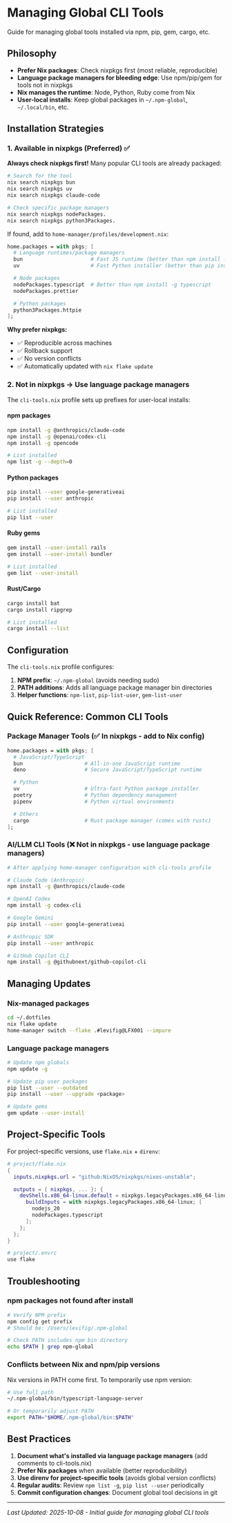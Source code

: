 # Managing Global CLI Tools

Guide for managing global tools installed via npm, pip, gem, cargo, etc.

## Philosophy

- **Prefer Nix packages**: Check nixpkgs first (most reliable, reproducible)
- **Language package managers for bleeding edge**: Use npm/pip/gem for tools not in nixpkgs
- **Nix manages the runtime**: Node, Python, Ruby come from Nix
- **User-local installs**: Keep global packages in `~/.npm-global`, `~/.local/bin`, etc.

## Installation Strategies

### 1. Available in nixpkgs (Preferred) ✅

**Always check nixpkgs first!** Many popular CLI tools are already packaged:

```bash
# Search for the tool
nix search nixpkgs bun
nix search nixpkgs uv
nix search nixpkgs claude-code

# Check specific package managers
nix search nixpkgs nodePackages.
nix search nixpkgs python3Packages.
```

If found, add to `home-manager/profiles/development.nix`:

```nix
home.packages = with pkgs; [
  # Language runtimes/package managers
  bun                      # Fast JS runtime (better than npm install -g bun)
  uv                       # Fast Python installer (better than pip install uv)

  # Node packages
  nodePackages.typescript  # Better than npm install -g typescript
  nodePackages.prettier

  # Python packages
  python3Packages.httpie
];
```

**Why prefer nixpkgs:**
- ✅ Reproducible across machines
- ✅ Rollback support
- ✅ No version conflicts
- ✅ Automatically updated with `nix flake update`

### 2. Not in nixpkgs → Use language package managers

The `cli-tools.nix` profile sets up prefixes for user-local installs:

#### npm packages
```bash
npm install -g @anthropics/claude-code
npm install -g @openai/codex-cli
npm install -g opencode

# List installed
npm list -g --depth=0
```

#### Python packages
```bash
pip install --user google-generativeai
pip install --user anthropic

# List installed
pip list --user
```

#### Ruby gems
```bash
gem install --user-install rails
gem install --user-install bundler

# List installed
gem list --user-install
```

#### Rust/Cargo
```bash
cargo install bat
cargo install ripgrep

# List installed
cargo install --list
```

## Configuration

The `cli-tools.nix` profile configures:

1. **NPM prefix**: `~/.npm-global` (avoids needing sudo)
2. **PATH additions**: Adds all language package manager bin directories
3. **Helper functions**: `npm-list`, `pip-list-user`, `gem-list-user`

## Quick Reference: Common CLI Tools

### Package Manager Tools (✅ In nixpkgs - add to Nix config)

```nix
home.packages = with pkgs; [
  # JavaScript/TypeScript
  bun                    # All-in-one JavaScript runtime
  deno                   # Secure JavaScript/TypeScript runtime

  # Python
  uv                     # Ultra-fast Python package installer
  poetry                 # Python dependency management
  pipenv                 # Python virtual environments

  # Others
  cargo                  # Rust package manager (comes with rustc)
];
```

### AI/LLM CLI Tools (❌ Not in nixpkgs - use language package managers)

```bash
# After applying home-manager configuration with cli-tools profile

# Claude Code (Anthropic)
npm install -g @anthropics/claude-code

# OpenAI Codex
npm install -g codex-cli

# Google Gemini
pip install --user google-generativeai

# Anthropic SDK
pip install --user anthropic

# GitHub Copilot CLI
npm install -g @githubnext/github-copilot-cli
```

## Managing Updates

### Nix-managed packages
```bash
cd ~/.dotfiles
nix flake update
home-manager switch --flake .#levifig@LFX001 --impure
```

### Language package managers
```bash
# Update npm globals
npm update -g

# Update pip user packages
pip list --user --outdated
pip install --user --upgrade <package>

# Update gems
gem update --user-install
```

## Project-Specific Tools

For project-specific versions, use `flake.nix` + `direnv`:

```nix
# project/flake.nix
{
  inputs.nixpkgs.url = "github:NixOS/nixpkgs/nixos-unstable";

  outputs = { nixpkgs, ... }: {
    devShells.x86_64-linux.default = nixpkgs.legacyPackages.x86_64-linux.mkShell {
      buildInputs = with nixpkgs.legacyPackages.x86_64-linux; [
        nodejs_20
        nodePackages.typescript
      ];
    };
  };
}
```

```bash
# project/.envrc
use flake
```

## Troubleshooting

### npm packages not found after install
```bash
# Verify NPM prefix
npm config get prefix
# Should be: /Users/levifig/.npm-global

# Check PATH includes npm bin directory
echo $PATH | grep npm-global
```

### Conflicts between Nix and npm/pip versions
Nix versions in PATH come first. To temporarily use npm version:
```bash
# Use full path
~/.npm-global/bin/typescript-language-server

# Or temporarily adjust PATH
export PATH="$HOME/.npm-global/bin:$PATH"
```

## Best Practices

1. **Document what's installed via language package managers** (add comments to cli-tools.nix)
2. **Prefer Nix packages** when available (better reproducibility)
3. **Use direnv for project-specific tools** (avoids global version conflicts)
4. **Regular audits**: Review `npm list -g`, `pip list --user` periodically
5. **Commit configuration changes**: Document global tool decisions in git

---

*Last Updated: 2025-10-08 - Initial guide for managing global CLI tools*
